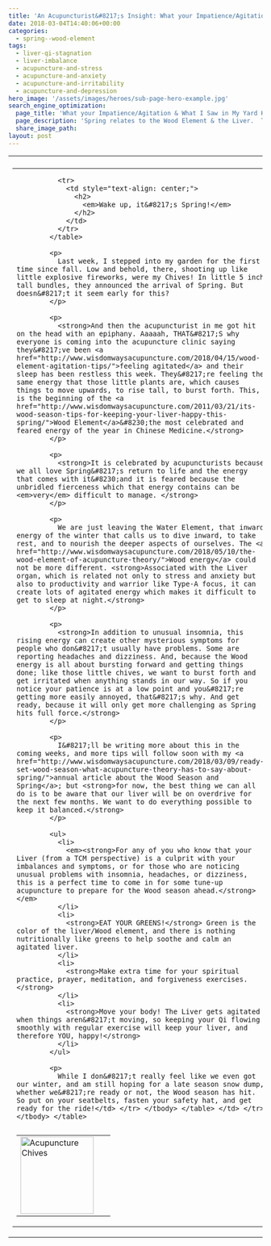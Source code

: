 ```yaml
---
title: 'An Acupuncturist&#8217;s Insight: What your Impatience/Agitation and What I Saw in My Garden Have in Common'
date: 2018-03-04T14:40:06+00:00
categories:
  - spring--wood-element
tags:
  - liver-qi-stagnation
  - liver-imbalance
  - acupuncture-and-stress
  - acupuncture-and-anxiety
  - acupuncture-and-irritability
  - acupuncture-and-depression
hero_image: '/assets/images/heroes/sub-page-hero-example.jpg'
search_engine_optimization:
  page_title: 'What your Impatience/Agitation & What I Saw in My Yard Have in Common'
  page_description: 'Spring relates to the Wood Element & the Liver.  The liver easily gets imbalanced as spring hits. See what you can do to keep your liver happy!'
  share_image_path:
layout: post
---
```

<table border="0" width="100%" cellspacing="0" cellpadding="0">
  <tr>
    <td align="left" width="100%">
    </td>
  </tr>
  
  <tr>
    <td align="left" width="100%">
      <table id="content_LETTER.BLOCK35" border="0" width="614" cellspacing="0" cellpadding="10">
        <tr>
          <td align="left">
            <table width="168" align="left">
              <tr>
                <td width="170">
                  <img src="http://ih.constantcontact.com/fs085/1102844965003/img/103.jpg" alt="Acupuncture Chives" width="145" height="153" border="0" hspace="0" vspace="0" />
                </td>
              </tr>
              
              <tr>
                <td style="text-align: center;">
                  <h2>
                    <em>Wake up, it&#8217;s Spring!</em>
                  </h2>
                </td>
              </tr>
            </table>
            
            <p>
              Last week, I stepped into my garden for the first time since fall. Low and behold, there, shooting up like little explosive fireworks, were my Chives! In little 5 inch tall bundles, they announced the arrival of Spring. But doesn&#8217;t it seem early for this?
            </p>
            
            <p>
              <strong>And then the acupuncturist in me got hit on the head with an epiphany. Aaaaah, THAT&#8217;S why everyone is coming into the acupuncture clinic saying they&#8217;ve been <a href="http://www.wisdomwaysacupuncture.com/2018/04/15/wood-element-agitation-tips/">feeling agitated</a> and their sleep has been restless this week. They&#8217;re feeling the same energy that those little plants are, which causes things to move upwards, to rise tall, to burst forth. This, is the beginning of the <a href="http://www.wisdomwaysacupuncture.com/2011/03/21/its-wood-season-tips-for-keeping-your-liver-happy-this-spring/">Wood Element</a>&#8230;the most celebrated and feared energy of the year in Chinese Medicine.</strong>
            </p>
            
            <p>
              <strong>It is celebrated by acupuncturists because we all love Spring&#8217;s return to life and the energy that comes with it&#8230;and it is feared because the unbridled fierceness which that energy contains can be <em>very</em> difficult to manage. </strong>
            </p>
            
            <p>
              We are just leaving the Water Element, that inward energy of the winter that calls us to dive inward, to take rest, and to nourish the deeper aspects of ourselves. The <a href="http://www.wisdomwaysacupuncture.com/2018/05/10/the-wood-element-of-acupuncture-theory/">Wood energy</a> could not be more different. <strong>Associated with the Liver organ, which is related not only to stress and anxiety but also to productivity and warrior like Type-A focus, it can create lots of agitated energy which makes it difficult to get to sleep at night.</strong>
            </p>
            
            <p>
              <strong>In addition to unusual insomnia, this rising energy can create other mysterious symptoms for people who don&#8217;t usually have problems. Some are reporting headaches and dizziness. And, because the Wood energy is all about bursting forward and getting things done; like those little chives, we want to burst forth and get irritated when anything stands in our way. So if you notice your patience is at a low point and you&#8217;re getting more easily annoyed, that&#8217;s why. And get ready, because it will only get more challenging as Spring hits full force.</strong>
            </p>
            
            <p>
              I&#8217;ll be writing more about this in the coming weeks, and more tips will follow soon with my <a href="http://www.wisdomwaysacupuncture.com/2018/03/09/ready-set-wood-season-what-acupuncture-theory-has-to-say-about-spring/">annual article about the Wood Season and Spring</a>; but <strong>for now, the best thing we can all do is to be aware that our liver will be on overdrive for the next few months. We want to do everything possible to keep it balanced.</strong>
            </p>
            
            <ul>
              <li>
                <em><strong>For any of you who know that your Liver (from a TCM perspective) is a culprit with your imbalances and symptoms, or for those who are noticing unusual problems with insomnia, headaches, or dizziness, this is a perfect time to come in for some tune-up acupuncture to prepare for the Wood season ahead.</strong></em>
              </li>
              <li>
                <strong>EAT YOUR GREENS!</strong> Green is the color of the liver/Wood element, and there is nothing nutritionally like greens to help soothe and calm an agitated liver.
              </li>
              <li>
                <strong>Make extra time for your spiritual practice, prayer, meditation, and forgiveness exercises.</strong>
              </li>
              <li>
                <strong>Move your body! The Liver gets agitated when things aren&#8217;t moving, so keeping your Qi flowing smoothly with regular exercise will keep your liver, and therefore YOU, happy!</strong>
              </li>
            </ul>
            
            <p>
              While I don&#8217;t really feel like we even got our winter, and am still hoping for a late season snow dump, whether we&#8217;re ready or not, the Wood season has hit. So put on your seatbelts, fasten your safety hat, and get ready for the ride!</td> </tr> </tbody> </table> </td> </tr> </tbody> </table>
